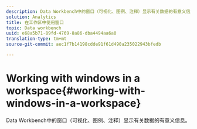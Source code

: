 ```yaml
---
description: Data Workbench中的窗口（可视化、图例、注释）显示有关数据的有意义信息。
solution: Analytics
title: 在工作区中使用窗口
topic: Data workbench
uuid: e68a5b71-89fd-4769-8a86-dba4494aa6a0
translation-type: tm+mt
source-git-commit: aec1f7b14198cdde91f61d490a235022943bfedb

---
```



# Working with windows in a workspace{#working-with-windows-in-a-workspace}

Data Workbench中的窗口（可视化、图例、注释）显示有关数据的有意义信息。

